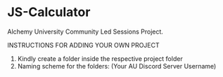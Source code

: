 # JS-Calculator
Alchemy University Community Led Sessions Project.

INSTRUCTIONS FOR ADDING YOUR OWN PROJECT
1. Kindly create a folder inside the respective project folder
2. Naming scheme for the folders: (Your AU Discord Server Username)
